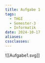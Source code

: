 ```yaml
---
title: Aufgabe 1
tags:
  - THGI
  - Semester-3
  - Informatik
date: 2024-10-17
aliases: 
cssclasses:
---
```

![[Aufgabe1.svg]]